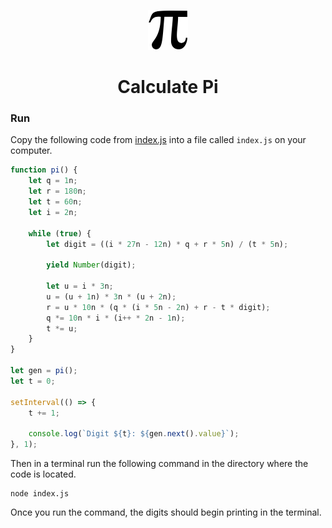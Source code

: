<p align="center"><img src="https://raw.githubusercontent.com/WilliamDavidHarrison/pi/main/assets/pi.png" height="64" width="64"></p>
<h1 align="center">Calculate Pi</h1>

### Run
Copy the following code from [index.js](https://github.com/WilliamDavidHarrison/pi/blob/main/index.js) into a file called `index.js` on your computer.

```js
function pi() {
    let q = 1n;
    let r = 180n;
    let t = 60n;
    let i = 2n;

    while (true) {
        let digit = ((i * 27n - 12n) * q + r * 5n) / (t * 5n);

        yield Number(digit);

        let u = i * 3n;
        u = (u + 1n) * 3n * (u + 2n);
        r = u * 10n * (q * (i * 5n - 2n) + r - t * digit);
        q *= 10n * i * (i++ * 2n - 1n);
        t *= u;
    }
}

let gen = pi();
let t = 0;

setInterval(() => {
    t += 1;

    console.log(`Digit ${t}: ${gen.next().value}`);
}, 1);

```

Then in a terminal run the following command in the directory where the code is located.

```
node index.js
```

Once you run the command, the digits should begin printing in the terminal.
